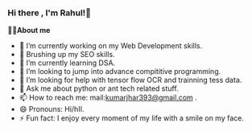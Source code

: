 
### Hi there , I'm Rahul!👋

<strong>👨‍💻About me</strong>   

- 🔭 I’m currently working on my Web Development skills.
- 🔭 Brushing up my SEO skills.
- 🌱 I’m currently learning DSA.
- 👯 I’m looking to jump into advance compititive programming.
- 🤔 I’m looking for help with tensor flow OCR and trainning tess data.
- 💬 Ask me about python or ant tech related stuff.
- 📫 How to reach me: mail:kumarjhar393@gmail.com .
- 😄 Pronouns: Hi/hII.
- ⚡ Fun fact: I enjoy every moment of my life with a smile on my face.
<br>

<!---<img src="https://github-readme-stats.vercel.app/api?username=rahuljha393&theme=algolia&show_icons=true"></img> --->
  


